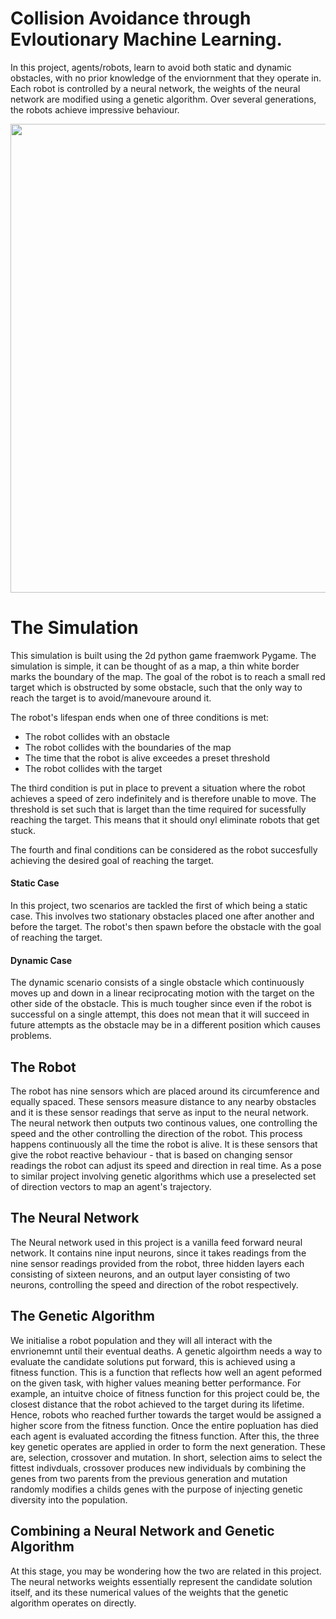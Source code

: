 # Collision Avoidance through Evloutionary Machine Learning.

In this project, agents/robots, learn to avoid both static and dynamic obstacles, with no prior knowledge of the enviornment that they operate in. Each robot is controlled by a neural network, the weights of the neural network are modified using a genetic algorithm. Over several generations, the robots achieve impressive behaviour.

<img src="images/demo.gif" width="750">

# The Simulation

This simulation is built using the 2d python game fraemwork Pygame. The simulation is simple, it can be thought of as a map, a thin white border marks the boundary of the map. The goal of the robot is to reach a small red target which is obstructed by some obstacle, such that the only way to reach the target is to avoid/manevoure around it.

The robot's lifespan ends when one of three conditions is met:
* The robot collides with an obstacle
* The robot collides with the boundaries of the map
* The time that the robot is alive exceedes a preset threshold
* The robot collides with the target

The third condition is put in place to prevent a situation where the robot achieves a speed of zero indefinitely and is therefore unable to move. The threshold is set such that is larget than the time required for sucessfully reaching the target. This means that it should onyl eliminate robots that get stuck.

The fourth and final conditions can be considered as the robot succesfully achieving the desired goal of reaching the target.

#### Static Case
In this project, two scenarios are tackled the first of which being a static case. This involves two stationary obstacles placed one after another and before the target. The robot's then spawn before the obstacle with the goal of reaching the target.

#### Dynamic Case
The dynamic scenario consists of a single obstacle which continuously moves up and down in a linear reciprocating motion with the target on the other side of the obstacle. This is much tougher since even if the robot is successful on a single attempt, this does not mean that it will succeed in future attempts as the obstacle may be in a different position which causes problems.

## The Robot

The robot has nine sensors which are placed around its circumference and equally spaced. These sensors measure distance to any nearby obstacles and it is these sensor readings that serve as input to the neural network. The neural network then outputs two continous values, one controlling the speed and the other controlling the direction of the robot. This process happens continuously all the time the robot is alive. It is these sensors that give the robot reactive behaviour - that is based on changing sensor readings the robot can adjust its speed and direction in real time. As a pose to similar project involving genetic algorithms which use a preselected set of direction vectors to map an agent's trajectory.


## The Neural Network
The Neural network used in this project is a vanilla feed forward neural network. It contains nine input neurons, since it takes readings from the nine sensor readings provided from the robot, three hidden layers each consisting of sixteen neurons, and an output layer consisting of two neurons, controlling the speed and direction of the robot respectively.

## The Genetic Algorithm
We initialise a robot population and they will all interact with the envrionemnt until their eventual deaths. A genetic algoirthm needs a way to evaluate the candidate solutions put forward, this is achieved using a fitness function. This is a function that reflects how well an agent peformed on the given task, with higher values meaning better performance. For example, an intuitve choice of fitness function for this project could be, the closest distance that the robot achieved to the target during its lifetime. Hence, robots who reached further towards the target would be assigned a higher score from the fitness function. Once the entire popluation has died each agent is evaluated according the fitness function. After this, the three key genetic operates are applied in order to form the next generation. These are, selection, crossover and mutation. In short, selection aims to select the fittest indivduals, crossover produces new individuals by combining the genes from two parents from the previous generation and mutation randomly modifies a childs genes with the purpose of injecting genetic diversity into the population.

## Combining a Neural Network and Genetic Algorithm
At this stage, you may be wondering how the two are related in this project. The neural networks weights essentially represent the candidate solution itself, and its these numerical values of the weights that the genetic algorithm operates on directly.









